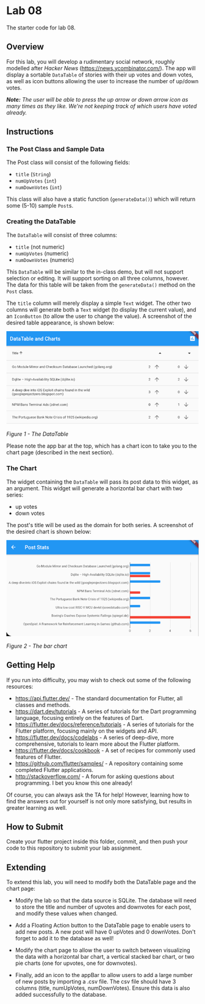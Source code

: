 # Lab 08
The starter code for lab 08.

## Overview
For this lab, you will develop a rudimentary social network, roughly modelled after _Hacker News_ (https://news.ycombinator.com/).  The app will display a sortable `DataTable` of stories with their up votes and down votes, as well as icon buttons allowing the user to increase the number of up/down votes.

_**Note:**  The user will be able to press the up arrow or down arrow icon as many times as they like.  We're not keeping track of which users have voted already._

## Instructions

### The Post Class and Sample Data
The Post class will consist of the following fields:
- `title` (`String`)
- `numUpVotes` (`int`)
- `numDownVotes` (`int`)

This class will also have a static function (`generateData()`) which will return some (5-10) sample `Post`s.

### Creating the DataTable
The `DataTable` will consist of three columns:
- `title` (not numeric)
- `numUpVotes` (numeric)
- `numDownVotes` (numeric)

This `DataTable` will be similar to the in-class demo, but will not support selection or editing.  It will support sorting on all three columns, however.  The data for this table will be taken from the `generateData()` method on the `Post` class.

The `title` column will merely display a simple `Text` widget.  The other two columns will generate both a `Text` widget (to display the current value), and an `IconButton` (to allow the user to change the value).  A screenshot of the desired table appearance, is shown below:

![the data table](images/data_table.png)

_Figure 1 - The DataTable_

Please note the app bar at the top, which has a chart icon to take you to the chart page (described in the next section).

### The Chart
The widget containing the `DataTable` will pass its post data to this widget, as an argument.  This widget will generate a horizontal bar chart with two series:
- up votes
- down votes

The post's title will be used as the domain for both series.  A screenshot of the desired chart is shown below:

![the chart](images/chart.png)
 
_Figure 2 - The bar chart_

## Getting Help
If you run into difficulty, you may wish to check out some of the following resources:

- https://api.flutter.dev/  - The standard documentation for Flutter, all classes and methods.
- https://dart.dev/tutorials - A series of tutorials for the Dart programming language, focusing entirely on the features of Dart.
- https://flutter.dev/docs/reference/tutorials - A series of tutorials for the Flutter platform, focusing mainly on the widgets and API.
- https://flutter.dev/docs/codelabs - A series of deep-dive, more comprehensive, tutorials to learn more about the Flutter platform.
- https://flutter.dev/docs/cookbook - A set of recipes for commonly used features of Flutter.
- https://github.com/flutter/samples/ - A repository containing some completed Flutter applications.
- http://stackoverflow.com/ - A forum for asking questions about programming.  I bet you know this one already!

Of course, you can always ask the TA for help!  However, learning how to find the answers out for yourself is not only more satisfying, but results in greater learning as well.

## How to Submit
Create your flutter project inside this folder, commit, and then push your code to this repository to submit your lab assignment.

## Extending
To extend this lab, you will need to modify both the DataTable page and the chart page:

- Modify the lab so that the data source is SQLite. The database will need to store the title and number of upvotes and downvotes for each post, and modify these values when changed. 

- Add a Floating Action button to the DataTable page to enable users to add new posts. A new post will have 0 upVotes and 0 downVotes. Don't forget to add it to the database as well!

- Modify the chart page to allow the user to switch between visualizing the data with a horizontal bar chart, a vertical stacked bar chart, or two pie charts (one for upvotes, one for downvotes).

- Finally, add an icon to the appBar to allow users to add a large number of new posts by importing a .csv file. The csv file should have 3 columns (title, numUpVotes, numDownVotes). Ensure this data is also added successfully to the database.
